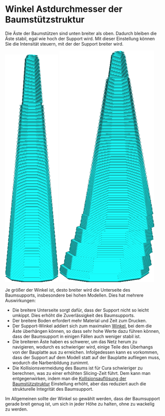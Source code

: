 Winkel Astdurchmesser der Baumstützstruktur
====
Die Äste der Baumstützen sind unten breiter als oben. Dadurch bleiben die Äste stabil, egal wie hoch der Support wird. Mit dieser Einstellung können Sie die Intensität steuern, mit der der Support breiter wird.

<!--screenshot {
"image_path": "support_tree_branch_diameter_1_4mm_5.png",
"models": [{"script": "lantern.scad"}],
"camera_position": [0, 70, 13],
"settings": {
    "support_enable": true,
    "support_structure": "tree",
    "support_tree_branch_diameter": 1.4,
    "support_tree_branch_diameter_angle": 5
},
"structures": ["helpers"],
"colours": 16
}-->
<!--screenshot {
"image_path": "support_tree_branch_diameter_angle_10.png",
"models": [{"script": "lantern.scad"}],
"camera_position": [0, 70, 13],
"settings": {
    "support_enable": true,
    "support_structure": "tree",
    "support_tree_branch_diameter": 1.4,
    "support_tree_branch_diameter_angle": 10
},
"structures": ["helpers"],
"colours": 16
}-->
![Die Form eines Astes mit einem Durchmesserwinkel von 5°](../../../articles/images/support_tree_branch_diameter_1_4mm_5.png)
![Die Form eines Astes mit einem Durchmesserwinkel von 10°](../../../articles/images/support_tree_branch_diameter_angle_10.png)

Je größer der Winkel ist, desto breiter wird die Unterseite des Baumsupports, insbesondere bei hohen Modellen. Dies hat mehrere Auswirkungen:
* Die breitere Unterseite sorgt dafür, dass der Support nicht so leicht umkippt. Dies erhöht die Zuverlässigkeit des Baumsupports.
* Der breitere Boden erfordert mehr Material und Zeit zum Drucken.
* Der Support-Winkel addiert sich zum maximalen [Winkel](support_tree_angle.md), bei dem die Äste überhängen können, so dass sehr hohe Werte dazu führen können, dass der Baumsupport in einigen Fällen auch weniger stabil ist.
* Die breiteren Äste haben es schwerer, um das Netz herum zu navigieren, wodurch es schwieriger wird, einige Teile des Überhangs von der Bauplatte aus zu erreichen. Infolgedessen kann es vorkommen, dass der Support auf dem Modell statt auf der Bauplatte aufliegen muss, wodurch die Narbenbildung zunimmt.
* Die Kollisionsvermeidung des Baums ist für Cura schwieriger zu berechnen, was zu einer erhöhten Slicing-Zeit führt. Dem kann man entgegenwirken, indem man die [Kollisionsauflösung der Baumstützstruktur](support_tree_collision_resolution.md) Einstellung erhöht, aber das reduziert auch die strukturelle Integrität des Baumsupport.

Im Allgemeinen sollte der Winkel so gewählt werden, dass der Baumsupport gerade breit genug ist, um sich in jeder Höhe zu halten, ohne zu wackelig zu werden.
